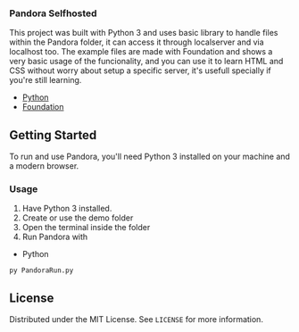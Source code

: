 <!-- Pandora Selfhosted Web Server -->

### Pandora Selfhosted
This project was built with Python 3 and uses basic library to handle files within the Pandora folder, it can access it through localserver and via localhost too. The example files are made with Foundation and shows a very basic usage of the funcionality, and you can use it to learn HTML and CSS without worry about setup a specific server, it's usefull specially if you're still learning.

* [Python](https://www.python.org/)
* [Foundation](https://get.foundation/index.html)

<!-- GETTING STARTED -->
## Getting Started

To run and use Pandora, you'll need Python 3 installed on your machine and a modern browser.

### Usage

1. Have Python 3 installed.
2. Create or use the demo folder
3. Open the terminal inside the folder
4. Run Pandora with
* Python
```
py PandoraRun.py
```

<!-- LICENSE -->
## License

Distributed under the MIT License. See `LICENSE` for more information.